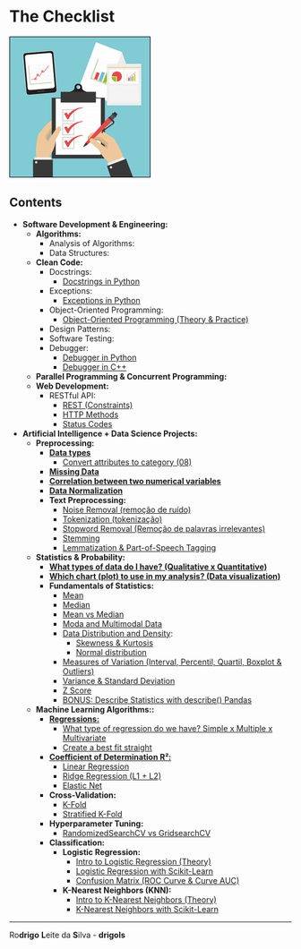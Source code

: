 # The Checklist

![logo](res/tclogo.png)

## Contents

 - **Software Development & Engineering:**
   - **Algorithms:**
     - Analysis of Algorithms:
     - Data Structures:
   - **Clean Code:**
     - Docstrings:
       - [Docstrings in Python](https://github.com/drigols/studies/blob/master/modules/python-codes/modules/tips-and-tricks/docstrings/docstrings-in-python.ipynb)
     - Exceptions:
       - [Exceptions in Python](https://github.com/drigols/studies/blob/master/modules/python-codes/modules/tips-and-tricks/errors-and-exceptions/exceptions.ipynb/)
     - Object-Oriented Programming:
       - [Object-Oriented Programming (Theory & Practice)](https://github.com/drigols/studies/tree/master/modules/oop)
     - Design Patterns:
     - Software Testing:
     - Debugger:
       - [Debugger in Python](https://github.com/drigols/studies/blob/master/modules/python-codes/modules/tips-and-tricks/debugger/README.md)
       - [Debugger in C++](https://github.com/drigols/studies/tree/master/modules/cc-codes/modules/debugging/gdb)
   - **Parallel Programming & Concurrent Programming:**
   - **Web Development:**
     - RESTful API:
       - [REST (Constraints)](https://github.com/drigols/studies/blob/master/modules/restful-api/modules/rest-constraints.md)
       - [HTTP Methods](https://github.com/drigols/studies/blob/master/modules/restful-api/modules/http-methos.md)
       - [Status Codes](https://github.com/drigols/studies/blob/master/modules/restful-api/modules/status-codes.md)
 - **Artificial Intelligence + Data Science Projects:**
   - **Preprocessing:**
     - **[Data types](https://github.com/drigols/studies/blob/master/modules/ai-codes/modules/preprocessing/data-types.md)**
       - [Convert attributes to category (08)](https://github.com/drigols/studies/blob/master/modules/stack-bootcamp-ds-2021-10/notebooks/machine_learning_deploy.ipynb)
     - **[Missing Data](https://github.com/drigols/studies/blob/master/modules/ai-codes/modules/preprocessing/missing-data.md)**
     - **[Correlation between two numerical variables](https://github.com/drigols/studies/blob/master/modules/ai-codes/modules/preprocessing/correlation.md)**
     - **[Data Normalization](https://github.com/drigols/studies/blob/master/modules/ai-codes/modules/preprocessing/data-normalization.md)**
     - **Text Preprocessing:**
       - [Noise Removal (remoção de ruído)](https://github.com/drigols/studies/blob/master/modules/ai-codes/modules/preprocessing/noise-removal.md)
       - [Tokenization (tokenização)](https://github.com/drigols/studies/blob/master/modules/ai-codes/modules/preprocessing/tokenization.md)
       - [Stopword Removal (Remoção de palavras irrelevantes)](https://github.com/drigols/studies/blob/master/modules/ai-codes/modules/preprocessing/stopword-removal.md)
       - [Stemming](https://github.com/drigols/studies/blob/master/modules/ai-codes/modules/preprocessing/stemming.md)
       - [Lemmatization & Part-of-Speech Tagging](https://github.com/drigols/studies/blob/master/modules/ai-codes/modules/preprocessing/lemmatization-post.md)
   - **Statistics & Probability:**
     - **[What types of data do I have? (Qualitative x Quantitative)](https://github.com/drigols/studies/blob/master/modules/math-codes/modules/statistics-and-probability/data-types-in-statistic.md)**
     - **[Which chart (plot) to use in my analysis? (Data visualization)](https://github.com/drigols/studies/tree/master/modules/math-codes#statistics-and-probability)**
     - **Fundamentals of Statistics:**
       - [Mean](https://github.com/drigols/studies/blob/master/modules/math-codes/modules/statistics-and-probability/mean.md)
       - [Median](https://github.com/drigols/studies/blob/master/modules/math-codes/modules/statistics-and-probability/median.md)
       - [Mean vs Median](https://github.com/drigols/studies/blob/master/modules/math-codes/modules/statistics-and-probability/mean-vs-median.md)
       - [Moda and Multimodal Data](https://github.com/drigols/studies/blob/master/modules/math-codes/modules/statistics-and-probability/mode.md)
       - [Data Distribution and Density](https://github.com/drigols/studies/blob/master/modules/math-codes/modules/statistics-and-probability/distribution-and-density.md):
         - [Skewness & Kurtosis](https://github.com/drigols/studies/blob/master/modules/math-codes/modules/statistics-and-probability/skewness-kurtosis.md)
         - [Normal distribution](https://github.com/drigols/studies/blob/master/modules/math-codes/modules/statistics-and-probability/normal-distribution.md)
       - [Measures of Variation (Interval, Percentil, Quartil, Boxplot & Outliers)](https://github.com/drigols/studies/blob/master/modules/math-codes/modules/statistics-and-probability/measures-of-variation.md)
       - [Variance & Standard Deviation](https://github.com/drigols/studies/blob/master/modules/math-codes/modules/statistics-and-probability/variance-and-standard-deviation.md)
       - [Z Score](https://github.com/drigols/studies/blob/master/modules/math-codes/modules/statistics-and-probability/z-score.md)
       - [BONUS: Describe Statistics with describe() Pandas](https://github.com/drigols/studies/blob/master/modules/math-codes/modules/statistics-and-probability/bonus-describe.md)
   - **Machine Learning Algorithms::**
     - **[Regressions:](https://github.com/drigols/studies/tree/master/modules/ai-codes/modules/regression)**
       - [What type of regression do we have? Simple x Multiple x Multivariate](https://github.com/drigols/studies/blob/master/modules/ai-codes/modules/linear-regression/intro-to-linear-regression.md)
       - [Create a best fit straight](https://github.com/drigols/studies/blob/master/modules/ai-codes/modules/linear-regression/linear-regression-sse-ols-gd.md)
     - **[Coefficient of Determination R²:](https://github.com/drigols/studies/blob/master/modules/ai-codes/modules/linear-regression/r2.md)**
       - [Linear Regression](https://github.com/drigols/studies/blob/master/modules/ai-codes/modules/linear-regression/linear-regression-sse-ols-gd.md)
       - [Ridge Regression (L1 + L2)](https://github.com/drigols/studies/blob/master/modules/ai-codes/modules/ridge-regression/intro-to-ridge-regression-l1-l2.md)
       - [Elastic Net](https://github.com/drigols/studies/blob/master/modules/ai-codes/modules/elastic-net/intro-to-elastic-net.md)
     - **Cross-Validation:**
       - [K-Fold](https://github.com/drigols/studies/blob/master/modules/ai-codes/modules/cross-validation/k-fold.md)
       - [Stratified K-Fold](https://github.com/drigols/studies/blob/master/modules/ai-codes/modules/cross-validation/stratified-k-fold.md)
     - **Hyperparameter Tuning:**
       - [RandomizedSearchCV vs GridsearchCV](https://github.com/drigols/studies/blob/master/modules/ai-codes/modules/hyperparameter-tuning/randomizedsearchcv-vs-gridsearchcv.md)
     - **Classification:**
       - **Logistic Regression:**
         - [Intro to Logistic Regression (Theory)](https://github.com/drigols/studies/blob/master/modules/ai-codes/modules/logistic-regression/intro-to-lr.md)
         - [Logistic Regression with Scikit-Learn](https://github.com/drigols/studies/blob/master/modules/ai-codes/modules/logistic-regression/lr-w-sklearn.md)
         - [Confusion Matrix (ROC Curve & Curve AUC)](https://github.com/drigols/studies/blob/master/modules/ai-codes/modules/logistic-regression/confusion-matrix.md) 
       - **K-Nearest Neighbors (KNN):**
         - [Intro to K-Nearest Neighbors (Theory)](https://github.com/drigols/studies/blob/master/modules/ai-codes/modules/knn/intro-to-knn.md)
         - [K-Nearest Neighbors with Scikit-Learn](https://github.com/drigols/studies/blob/master/modules/ai-codes/modules/knn/knn-w-sklearn.md)

---

Ro**drigo** **L**eite da **S**ilva - **drigols**
